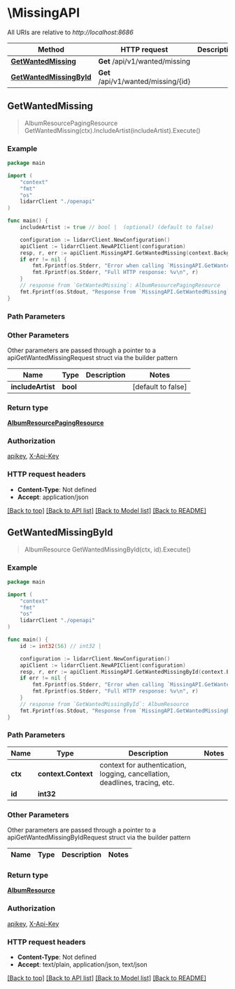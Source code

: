 # \MissingAPI

All URIs are relative to *http://localhost:8686*

Method | HTTP request | Description
------------- | ------------- | -------------
[**GetWantedMissing**](MissingAPI.md#GetWantedMissing) | **Get** /api/v1/wanted/missing | 
[**GetWantedMissingById**](MissingAPI.md#GetWantedMissingById) | **Get** /api/v1/wanted/missing/{id} | 



## GetWantedMissing

> AlbumResourcePagingResource GetWantedMissing(ctx).IncludeArtist(includeArtist).Execute()



### Example

```go
package main

import (
    "context"
    "fmt"
    "os"
    lidarrClient "./openapi"
)

func main() {
    includeArtist := true // bool |  (optional) (default to false)

    configuration := lidarrClient.NewConfiguration()
    apiClient := lidarrClient.NewAPIClient(configuration)
    resp, r, err := apiClient.MissingAPI.GetWantedMissing(context.Background()).IncludeArtist(includeArtist).Execute()
    if err != nil {
        fmt.Fprintf(os.Stderr, "Error when calling `MissingAPI.GetWantedMissing``: %v\n", err)
        fmt.Fprintf(os.Stderr, "Full HTTP response: %v\n", r)
    }
    // response from `GetWantedMissing`: AlbumResourcePagingResource
    fmt.Fprintf(os.Stdout, "Response from `MissingAPI.GetWantedMissing`: %v\n", resp)
}
```

### Path Parameters



### Other Parameters

Other parameters are passed through a pointer to a apiGetWantedMissingRequest struct via the builder pattern


Name | Type | Description  | Notes
------------- | ------------- | ------------- | -------------
 **includeArtist** | **bool** |  | [default to false]

### Return type

[**AlbumResourcePagingResource**](AlbumResourcePagingResource.md)

### Authorization

[apikey](../README.md#apikey), [X-Api-Key](../README.md#X-Api-Key)

### HTTP request headers

- **Content-Type**: Not defined
- **Accept**: application/json

[[Back to top]](#) [[Back to API list]](../README.md#documentation-for-api-endpoints)
[[Back to Model list]](../README.md#documentation-for-models)
[[Back to README]](../README.md)


## GetWantedMissingById

> AlbumResource GetWantedMissingById(ctx, id).Execute()



### Example

```go
package main

import (
    "context"
    "fmt"
    "os"
    lidarrClient "./openapi"
)

func main() {
    id := int32(56) // int32 | 

    configuration := lidarrClient.NewConfiguration()
    apiClient := lidarrClient.NewAPIClient(configuration)
    resp, r, err := apiClient.MissingAPI.GetWantedMissingById(context.Background(), id).Execute()
    if err != nil {
        fmt.Fprintf(os.Stderr, "Error when calling `MissingAPI.GetWantedMissingById``: %v\n", err)
        fmt.Fprintf(os.Stderr, "Full HTTP response: %v\n", r)
    }
    // response from `GetWantedMissingById`: AlbumResource
    fmt.Fprintf(os.Stdout, "Response from `MissingAPI.GetWantedMissingById`: %v\n", resp)
}
```

### Path Parameters


Name | Type | Description  | Notes
------------- | ------------- | ------------- | -------------
**ctx** | **context.Context** | context for authentication, logging, cancellation, deadlines, tracing, etc.
**id** | **int32** |  | 

### Other Parameters

Other parameters are passed through a pointer to a apiGetWantedMissingByIdRequest struct via the builder pattern


Name | Type | Description  | Notes
------------- | ------------- | ------------- | -------------


### Return type

[**AlbumResource**](AlbumResource.md)

### Authorization

[apikey](../README.md#apikey), [X-Api-Key](../README.md#X-Api-Key)

### HTTP request headers

- **Content-Type**: Not defined
- **Accept**: text/plain, application/json, text/json

[[Back to top]](#) [[Back to API list]](../README.md#documentation-for-api-endpoints)
[[Back to Model list]](../README.md#documentation-for-models)
[[Back to README]](../README.md)

